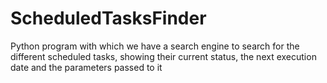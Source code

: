 # ScheduledTasksFinder
Python  program with which we have a search engine to search for the different scheduled tasks, showing their current status, the next execution date and the parameters passed to it
